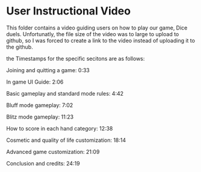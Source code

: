 # User Instructional Video

This folder contains a video guiding users on how to play our game, Dice duels. Unfortunatly, the file size of the video was to large to upload to github, so I was forced to create a link to the video instead of uploading it to the github.

the Timestamps for the specific secitons are as follows: 

Joining and quitting a game: 0:33

In game UI Guide: 2:06

Basic gameplay and standard mode rules: 4:42

Bluff mode gameplay: 7:02

Blitz mode gameplay: 11:23

How to score in each hand category: 12:38

Cosmetic and quality of life customization: 18:14

Advanced game customization: 21:09

Conclusion and credits:  24:19





